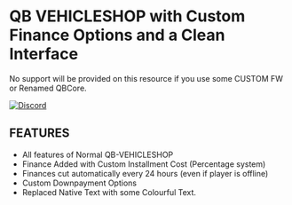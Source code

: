 # QB VEHICLESHOP with Custom Finance Options and a Clean Interface 

No support will be provided on this resource if you use some CUSTOM FW or Renamed QBCore.

<a href="https://discord.gg/jrNxkpVaJU" rel="some text">![Discord](https://discordapp.com/api/guilds/816584206838398997/widget.png?style=banner2)</a>

## FEATURES
- All features of Normal QB-VEHICLESHOP
- Finance Added with Custom Installment Cost (Percentage system)
- Finances cut automatically every 24 hours (even if player is offline)
- Custom Downpayment Options
- Replaced Native Text with some Colourful Text. 
